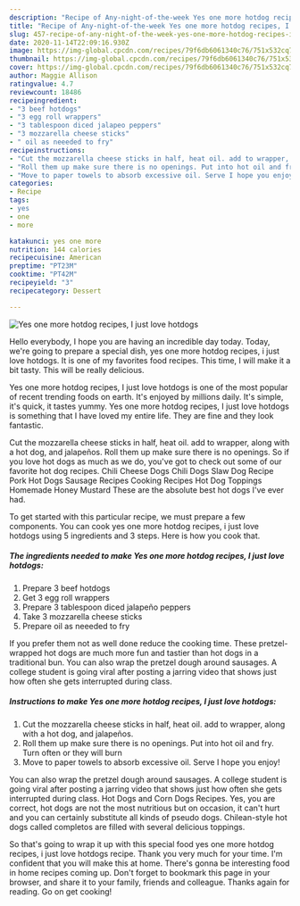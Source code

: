 ```yaml
---
description: "Recipe of Any-night-of-the-week Yes one more hotdog recipes, I just love hotdogs"
title: "Recipe of Any-night-of-the-week Yes one more hotdog recipes, I just love hotdogs"
slug: 457-recipe-of-any-night-of-the-week-yes-one-more-hotdog-recipes-i-just-love-hotdogs
date: 2020-11-14T22:09:16.930Z
image: https://img-global.cpcdn.com/recipes/79f6db6061340c76/751x532cq70/yes-one-more-hotdog-recipes-i-just-love-hotdogs-recipe-main-photo.jpg
thumbnail: https://img-global.cpcdn.com/recipes/79f6db6061340c76/751x532cq70/yes-one-more-hotdog-recipes-i-just-love-hotdogs-recipe-main-photo.jpg
cover: https://img-global.cpcdn.com/recipes/79f6db6061340c76/751x532cq70/yes-one-more-hotdog-recipes-i-just-love-hotdogs-recipe-main-photo.jpg
author: Maggie Allison
ratingvalue: 4.7
reviewcount: 18486
recipeingredient:
- "3 beef hotdogs"
- "3 egg roll wrappers"
- "3 tablespoon diced jalapeo peppers"
- "3 mozzarella cheese sticks"
- " oil as neeeded to fry"
recipeinstructions:
- "Cut the mozzarella cheese sticks in half, heat oil. add to wrapper, along with a hot dog, and jalapeños."
- "Roll them up make sure there is no openings. Put into hot oil and fry. Turn often or they will burn"
- "Move to paper towels to absorb excessive oil. Serve I hope you enjoy!"
categories:
- Recipe
tags:
- yes
- one
- more

katakunci: yes one more 
nutrition: 144 calories
recipecuisine: American
preptime: "PT23M"
cooktime: "PT42M"
recipeyield: "3"
recipecategory: Dessert

---
```



![Yes one more hotdog recipes, I just love hotdogs](https://img-global.cpcdn.com/recipes/79f6db6061340c76/751x532cq70/yes-one-more-hotdog-recipes-i-just-love-hotdogs-recipe-main-photo.jpg)

Hello everybody, I hope you are having an incredible day today. Today, we're going to prepare a special dish, yes one more hotdog recipes, i just love hotdogs. It is one of my favorites food recipes. This time, I will make it a bit tasty. This will be really delicious.

Yes one more hotdog recipes, I just love hotdogs is one of the most popular of recent trending foods on earth. It's enjoyed by millions daily. It's simple, it's quick, it tastes yummy. Yes one more hotdog recipes, I just love hotdogs is something that I have loved my entire life. They are fine and they look fantastic.

Cut the mozzarella cheese sticks in half, heat oil. add to wrapper, along with a hot dog, and jalapeños. Roll them up make sure there is no openings. So if you love hot dogs as much as we do, you&#39;ve got to check out some of our favorite hot dog recipes. Chili Cheese Dogs Chili Dogs Slaw Dog Recipe Pork Hot Dogs Sausage Recipes Cooking Recipes Hot Dog Toppings Homemade Honey Mustard These are the absolute best hot dogs I&#39;ve ever had.


To get started with this particular recipe, we must prepare a few components. You can cook yes one more hotdog recipes, i just love hotdogs using 5 ingredients and 3 steps. Here is how you cook that.

<!--inarticleads1-->

##### The ingredients needed to make Yes one more hotdog recipes, I just love hotdogs:

1. Prepare 3 beef hotdogs
1. Get 3 egg roll wrappers
1. Prepare 3 tablespoon diced jalapeño peppers
1. Take 3 mozzarella cheese sticks
1. Prepare  oil as neeeded to fry


If you prefer them not as well done reduce the cooking time. These pretzel-wrapped hot dogs are much more fun and tastier than hot dogs in a traditional bun. You can also wrap the pretzel dough around sausages. A college student is going viral after posting a jarring video that shows just how often she gets interrupted during class. 

<!--inarticleads2-->

##### Instructions to make Yes one more hotdog recipes, I just love hotdogs:

1. Cut the mozzarella cheese sticks in half, heat oil. add to wrapper, along with a hot dog, and jalapeños.
1. Roll them up make sure there is no openings. Put into hot oil and fry. Turn often or they will burn
1. Move to paper towels to absorb excessive oil. Serve I hope you enjoy!


You can also wrap the pretzel dough around sausages. A college student is going viral after posting a jarring video that shows just how often she gets interrupted during class. Hot Dogs and Corn Dogs Recipes. Yes, you are correct, hot dogs are not the most nutritious but on occasion, it can&#39;t hurt and you can certainly substitute all kinds of pseudo dogs. Chilean-style hot dogs called completos are filled with several delicious toppings. 

So that's going to wrap it up with this special food yes one more hotdog recipes, i just love hotdogs recipe. Thank you very much for your time. I'm confident that you will make this at home. There's gonna be interesting food in home recipes coming up. Don't forget to bookmark this page in your browser, and share it to your family, friends and colleague. Thanks again for reading. Go on get cooking!
